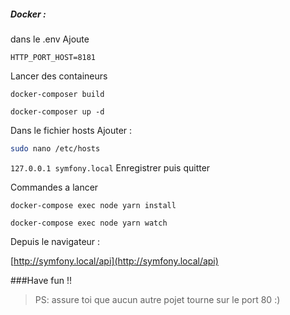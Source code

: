 ##### Docker :

dans le .env
Ajoute

`HTTP_PORT_HOST=8181`

Lancer des containeurs

`docker-composer build`


`docker-composer up -d`


Dans le fichier hosts Ajouter :

```bash
sudo nano /etc/hosts
```
``
127.0.0.1 symfony.local
``
Enregistrer puis quitter

Commandes a lancer

``
docker-compose exec node yarn install
``

``
docker-compose exec node yarn watch
``


Depuis le navigateur :

[http://symfony.local/api](http://symfony.local/api)




###Have fun !!

> PS: assure toi que aucun autre pojet tourne sur le port 80 :)